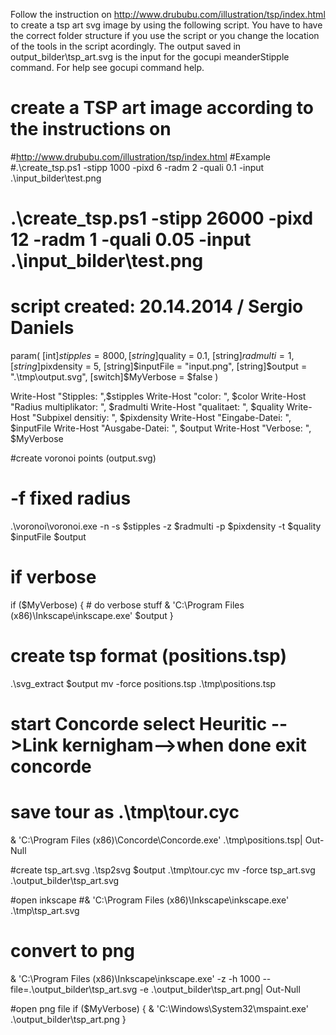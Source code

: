 Follow the instruction on http://www.drububu.com/illustration/tsp/index.html to create a tsp art svg image by using the following script. You have to have the correct folder structure if you use the script or you change the location of the tools in the script
acordingly.
The output saved in output_bilder\tsp_art.svg is the input for the gocupi meanderStipple command. For help see gocupi command help.

# create a TSP art image according to the instructions on
#http://www.drububu.com/illustration/tsp/index.html
#Example
#.\create_tsp.ps1 -stipp 1000 -pixd 6 -radm 2 -quali 0.1 -input .\input_bilder\test.png
# .\create_tsp.ps1 -stipp 26000 -pixd 12 -radm 1 -quali 0.05 -input .\input_bilder\test.png
# script created: 20.14.2014 / Sergio Daniels

param(
  [int]$stipples = 8000,
  [string]$quality = 0.1,
  [string]$radmulti = 1,
  [string]$pixdensity = 5,
  [string]$inputFile = "input.png",
  [string]$output = ".\tmp\output.svg",
  [switch]$MyVerbose = $false
  )

  Write-Host "Stipples: ",$stipples
  Write-Host "color: ", $color
  Write-Host "Radius multiplikator: ", $radmulti
  Write-Host "qualitaet: ", $quality
  Write-Host "Subpixel densitiy: ", $pixdensity
  Write-Host "Eingabe-Datei: ", $inputFile
  Write-Host "Ausgabe-Datei: ", $output
  Write-Host "Verbose: ", $MyVerbose

  #create voronoi points (output.svg)

  # -f fixed radius
  .\voronoi\voronoi.exe -n -s $stipples -z $radmulti -p $pixdensity -t $quality $inputFile $output

  # if verbose
  if ($MyVerbose) {
    # do verbose stuff
    & 'C:\Program Files (x86)\Inkscape\inkscape.exe' $output
  }

  # create tsp format (positions.tsp)
  .\svg_extract $output
  mv -force positions.tsp .\tmp\positions.tsp

  # start Concorde select Heuritic -->Link kernigham-->when done exit concorde
  # save tour as .\tmp\tour.cyc
  & 'C:\Program Files (x86)\Concorde\Concorde.exe' .\tmp\positions.tsp| Out-Null

  #create tsp_art.svg
  .\tsp2svg $output .\tmp\tour.cyc
  mv -force tsp_art.svg .\output_bilder\tsp_art.svg

  #open inkscape
  #& 'C:\Program Files (x86)\Inkscape\inkscape.exe' .\tmp\tsp_art.svg
  # convert to png
  & 'C:\Program Files (x86)\Inkscape\inkscape.exe' -z  -h 1000 --file=.\output_bilder\tsp_art.svg -e .\output_bilder\tsp_art.png| Out-Null

  #open png file
  if ($MyVerbose) {
    & 'C:\Windows\System32\mspaint.exe' .\output_bilder\tsp_art.png
  }
